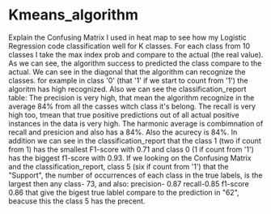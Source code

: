 # Kmeans_algorithm

Explain the Confusing Matrix
I used in heat map to see how my Logistic Regression code classification well for K classes. For each class from 10 classes I take the max index prob and compare to the actual (the real value). As we can see, the algorithm success to predicted the class compare to the actual. We can see in the diagonal that the algorithm can recognize the classes. for example in class '0' (that '1' if we start to count from '1') the algoritm has high recognized. Also we can see the classification_report table: The precision is very high, that mean the algorithm recognize in the average 84% from all the casses witch class it's belong. The recall is very high too, tmean that true positive predictions out of all actual positive instances in the data is very high. The harmonic average is combimnation of recall and presicion and also has a 84%. Also the acurecy is 84%. In addition we can see in the classification_report that the class 1 (two if count from 1) has the smallest F1-score with 0.71 and class 0 (1 if count from '1') has the biggest f1-score with 0.93. If we looking on the Confusing Matrix and the classification_report, class 5 (six if count from '1') that the "Support", the number of occurrences of each class in the true labels, is the largest then any class- 73, and also: precision- 0.87 recall-0.85 f1-score 0.86 that give the bigest true lablel compare to the prediction in "62", beacuse this the class 5 has the precent.
